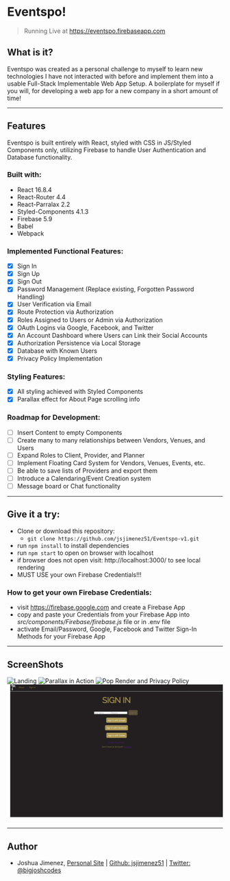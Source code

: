 # Eventspo!

> Running Live at https://eventspo.firebaseapp.com

## What is it?

Eventspo was created as a personal challenge to myself to learn new technologies I have not interacted with before and implement them into a usable Full-Stack Implementable Web App Setup. A boilerplate for myself if you will, for developing a web app for a new company in a short amount of time!

---

## Features

Eventspo is built entirely with React, styled with CSS in JS/Styled Components only, utilizing Firebase to handle User Authentication and Database functionality.

### Built with:

- React 16.8.4
- React-Router 4.4
- React-Parralax 2.2
- Styled-Components 4.1.3
- Firebase 5.9
- Babel
- Webpack

### Implemented Functional Features:

- [x] Sign In
- [x] Sign Up
- [x] Sign Out
- [x] Password Management (Replace existing, Forgotten Password Handling)
- [x] User Verification via Email
- [x] Route Protection via Authorization
- [x] Roles Assigned to Users or Admin via Authorization
- [x] OAuth Logins via Google, Facebook, and Twitter
- [x] An Account Dashboard where Users can Link their Social Accounts
- [x] Authorization Persistence via Local Storage
- [x] Database with Known Users
- [x] Privacy Policy Implementation

### Styling Features:

- [x] All styling achieved with Styled Components
- [x] Parallax effect for About Page scrolling info

### Roadmap for Development:

- [ ] Insert Content to empty Components
- [ ] Create many to many relationships between Vendors, Venues, and Users
- [ ] Expand Roles to Client, Provider, and Planner
- [ ] Implement Floating Card System for Vendors, Venues, Events, etc.
- [ ] Be able to save lists of Providers and export them
- [ ] Introduce a Calendaring/Event Creation system
- [ ] Message board or Chat functionality

---

## Give it a try:

- Clone or download this repository:
  - `git clone https://github.com/jsjimenez51/Eventspo-v1.git`
- run `npm install` to install dependencies
- run `npm start` to open on browser with localhost
- if browser does not open visit: http://localhost:3000/ to see local rendering
- MUST USE your own Firebase Credentials!!!

### How to get your own Firebase Credentials:

- visit https://firebase.google.com and create a Firebase App
- copy and paste your Credentials from your Firebase App into _src/components/Firebase/firebase.js_ file or in .env file
- activate Email/Password, Google, Facebook and Twitter Sign-In Methods for your Firebase App

---

## ScreenShots

![Landing](public/screenshots/about1.png)
![Parallax in Action](public/screenshots/about3.png)
![Pop Render and Privacy Policy](public/screenshots/about2.png)
![Sign In Page](public/screenshots/signin.png)

---

## Author

- Joshua Jimenez, [Personal Site](https://bigjoshcodes.dev) | [Github: jsjimenez51](https://github.com/jsjimenez51) | [Twitter: @bigjoshcodes](https://twitter.com/bigjoshcodes)
